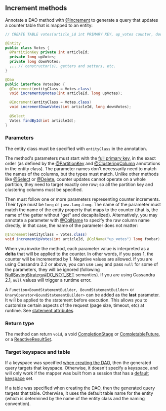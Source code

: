 ## Increment methods

Annotate a DAO method with [@Increment] to generate a query that updates a counter table that is
mapped to an entity:

```java
// CREATE TABLE votes(article_id int PRIMARY KEY, up_votes counter, down_votes counter);

@Entity
public class Votes {
  @PartitionKey private int articleId;
  private long upVotes;
  private long downVotes;
  ... // constructor(s), getters and setters, etc.
}

@Dao
public interface VotesDao {
  @Increment(entityClass = Votes.class)
  void incrementUpVotes(int articleId, long upVotes);

  @Increment(entityClass = Votes.class)
  void incrementDownVotes(int articleId, long downVotes);
  
  @Select
  Votes findById(int articleId);
}
```

### Parameters

The entity class must be specified with `entityClass` in the annotation.

The method's parameters must start with the [full primary key](../../entities/#primary-key-columns),
in the exact order (as defined by the [@PartitionKey] and [@ClusteringColumn] annotations in the
entity class). The parameter names don't necessarily need to match the names of the columns, but the
types must match. Unlike other methods like [@Select](../select/) or [@Delete](../delete/), counter
updates cannot operate on a whole partition, they need to target exactly one row; so all the
partition key and clustering columns must be specified.

Then must follow one or more parameters representing counter increments. Their type must be
`long` or `java.lang.Long`. The name of the parameter must match the name of the entity
property that maps to the counter (that is, the name of the getter without "get" and
decapitalized). Alternatively, you may annotate a parameter with [@CqlName] to specify the
raw column name directly; in that case, the name of the parameter does not matter:

```java
@Increment(entityClass = Votes.class)
void incrementUpVotes(int articleId, @CqlName("up_votes") long foobar);
```

When you invoke the method, each parameter value is interpreted as a **delta** that will be applied
to the counter. In other words, if you pass 1, the counter will be incremented by 1. Negative values
are allowed. If you are using Cassandra 2.2 or above, you can use `Long` and pass `null` for some of
the parameters, they will be ignored (following [NullSavingStrategy#DO_NOT_SET](../null_saving/)
semantics). If you are using Cassandra 2.1, `null` values will trigger a runtime error.

A `Function<BoundStatementBuilder, BoundStatementBuilder>` or `UnaryOperator<BoundStatementBuilder>`
can be added as the **last** parameter. It will be applied to the statement before execution. This
allows you to customize certain aspects of the request (page size, timeout, etc) at runtime. See
[statement attributes](../statement_attributes/).

### Return type

The method can return `void`, a void [CompletionStage] or [CompletableFuture], or a
[ReactiveResultSet].

### Target keyspace and table

If a keyspace was specified [when creating the DAO](../../mapper/#dao-factory-methods), then the
generated query targets that keyspace. Otherwise, it doesn't specify a keyspace, and will only work
if the mapper was built from a session that has a [default keyspace] set.

If a table was specified when creating the DAO, then the generated query targets that table.
Otherwise, it uses the default table name for the entity (which is determined by the name of the
entity class and the naming convention).

[@Increment]:        https://docs.datastax.com/en/drivers/java/4.14/com/datastax/oss/driver/api/mapper/annotations/Increment.html
[ReactiveResultSet]: https://docs.datastax.com/en/drivers/java/4.14/com/datastax/dse/driver/api/core/cql/reactive/ReactiveResultSet.html
[default keyspace]:  https://docs.datastax.com/en/drivers/java/4.14/com/datastax/oss/driver/api/core/session/SessionBuilder.html#withKeyspace-com.datastax.oss.driver.api.core.CqlIdentifier-
[@ClusteringColumn]:      https://docs.datastax.com/en/drivers/java/4.14/com/datastax/oss/driver/api/mapper/annotations/ClusteringColumn.html
[@PartitionKey]:          https://docs.datastax.com/en/drivers/java/4.14/com/datastax/oss/driver/api/mapper/annotations/PartitionKey.html
[@CqlName]:             https://docs.datastax.com/en/drivers/java/4.14/com/datastax/oss/driver/api/mapper/annotations/CqlName.html

[CompletionStage]:   https://docs.oracle.com/javase/8/docs/api/java/util/concurrent/CompletionStage.html
[CompletableFuture]: https://docs.oracle.com/javase/8/docs/api/java/util/concurrent/CompletableFuture.html
